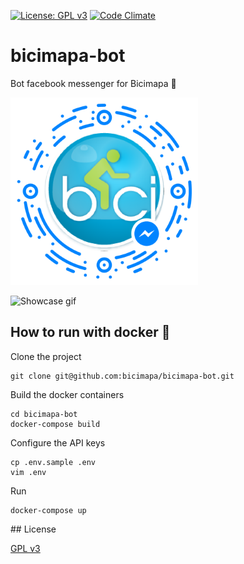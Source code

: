 [![License: GPL v3](https://img.shields.io/badge/License-GPL%20v3-blue.svg)](http://www.gnu.org/licenses/gpl-3.0) [![Code Climate](https://img.shields.io/codeclimate/github/bicimapa/bicimapa-bot.svg)](https://codeclimate.com/github/bicimapa/bicimapa-bot)

# bicimapa-bot

Bot facebook messenger for Bicimapa 🤖

<a href="https://m.me/bicimapa"><img src="https://github.com/bicimapa/bicimapa-bot/raw/master/messenger_code.png?raw=true" alt="mesenger code" width="300px" height="300px"></a>

![Showcase gif](https://github.com/bicimapa/bicimapa-bot/blob/master/bot-showcase.gif?raw=true)

## How to run with docker 🐳
Clone the project

    git clone git@github.com:bicimapa/bicimapa-bot.git
    
Build the docker containers

    cd bicimapa-bot
    docker-compose build
       
Configure the API keys
    
    cp .env.sample .env
    vim .env      
     
Run

    docker-compose up
 
## License

[GPL v3](https://github.com/bicimapa/bicimapa-web/blob/master/LICENSE.txt)
 
